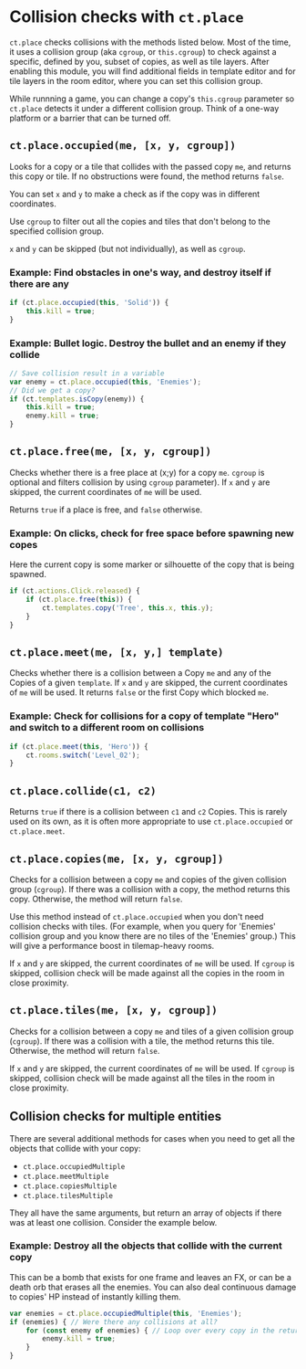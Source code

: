 # Collision checks with `ct.place`

`ct.place` checks collisions with the methods listed below. Most of the time, it uses a collision group (aka `cgroup`, or `this.cgroup`) to check against a specific, defined by you, subset of copies, as well as tile layers. After enabling this module, you will find additional fields in template editor and for tile layers in the room editor, where you can set this collision group.

While runnning a game, you can change a copy's `this.cgroup` parameter so `ct.place` detects it under a different collision group. Think of a one-way platform or a barrier that can be turned off.


## `ct.place.occupied(me, [x, y, cgroup])`

Looks for a copy or a tile that collides with the passed copy `me`, and returns this copy or tile. If no obstructions were found, the method returns `false`.

You can set `x` and `y` to make a check as if the copy was in different coordinates.

Use `cgroup` to filter out all the copies and tiles that don't belong to the specified collision group.

`x` and `y` can be skipped (but not individually), as well as `cgroup`.

### Example: Find obstacles in one's way, and destroy itself if there are any

```js
if (ct.place.occupied(this, 'Solid')) {
    this.kill = true;
}
```

### Example: Bullet logic. Destroy the bullet and an enemy if they collide

```js
// Save collision result in a variable
var enemy = ct.place.occupied(this, 'Enemies');
// Did we get a copy?
if (ct.templates.isCopy(enemy)) {
    this.kill = true;
    enemy.kill = true;
}
```

## `ct.place.free(me, [x, y, cgroup])`

Checks whether there is a free place at (x;y) for a copy `me`. `cgroup` is optional and filters collision by using `cgroup` parameter). If `x` and `y` are skipped, the current coordinates of `me` will be used.

Returns `true` if a place is free, and `false` otherwise.

### Example: On clicks, check for free space before spawning new copes

Here the current copy is some marker or silhouette of the copy that is being spawned.

```js
if (ct.actions.Click.released) {
    if (ct.place.free(this)) {
        ct.templates.copy('Tree', this.x, this.y);
    }
}
```

## `ct.place.meet(me, [x, y,] template)`

Checks whether there is a collision between a Copy `me` and any of the Copies of a given `template`. If `x` and `y` are skipped, the current coordinates of `me` will be used. It returns `false` or the first Copy which blocked `me`.

### Example: Check for collisions for a copy of template "Hero" and switch to a different room on collisions

```js
if (ct.place.meet(this, 'Hero')) {
    ct.rooms.switch('Level_02');
}
```

## `ct.place.collide(c1, c2)`

Returns `true` if there is a collision between `c1` and `c2` Copies. This is rarely used on its own, as it is often more appropriate to use `ct.place.occupied` or `ct.place.meet`.

## `ct.place.copies(me, [x, y, cgroup])`

Checks for a collision between a copy `me` and copies of the given collision group (`cgroup`). If there was a collision with a copy, the method returns this copy. Otherwise, the method will return `false`.

Use this method instead of `ct.place.occupied` when you don't need collision checks with tiles. (For example, when you query for 'Enemies' collision group and you know there are no tiles of the 'Enemies' group.) This will give a performance boost in tilemap-heavy rooms.

If `x` and `y` are skipped, the current coordinates of `me` will be used. If `cgroup` is skipped, collision check will be made against all the copies in the room in close proximity.

## `ct.place.tiles(me, [x, y, cgroup])`

Checks for a collision between a copy `me` and tiles of a given collision group (`cgroup`). If there was a collision with a tile, the method returns this tile. Otherwise, the method will return `false`.

If `x` and `y` are skipped, the current coordinates of `me` will be used. If `cgroup` is skipped, collision check will be made against all the tiles in the room in close proximity.

## Collision checks for multiple entities

There are several additional methods for cases when you need to get all the objects that collide with your copy:

* `ct.place.occupiedMultiple`
* `ct.place.meetMultiple`
* `ct.place.copiesMultiple`
* `ct.place.tilesMultiple`

They all have the same arguments, but return an array of objects if there was at least one collision. Consider the example below.

### Example: Destroy all the objects that collide with the current copy

This can be a bomb that exists for one frame and leaves an FX, or can be a death orb that erases all the enemies.
You can also deal continuous damage to copies' HP instead of instantly killing them.

```js
var enemies = ct.place.occupiedMultiple(this, 'Enemies');
if (enemies) { // Were there any collisions at all?
    for (const enemy of enemies) { // Loop over every copy in the returned array
        enemy.kill = true;
    }
}
```
